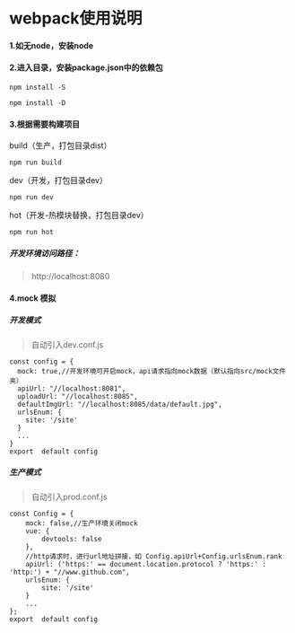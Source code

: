 # webpack使用说明

#### 1.如无node，安装node
#### 2.进入目录，安装package.json中的依赖包
```
npm install -S
```
```
npm install -D
```
#### 3.根据需要构建项目
build（生产，打包目录dist）
```
npm run build
```

dev（开发，打包目录dev）
```
npm run dev
```

hot（开发-热模块替换，打包目录dev）
```
npm run hot
```

##### 开发环境访问路径：
>http://localhost:8080

#### 4.mock 模拟

##### 开发模式
>自动引入dev.conf.js

```
const config = {
  mock: true,//开发环境可开启mock，api请求指向mock数据（默认指向src/mock文件夹）
  apiUrl: "//localhost:8081",
  uploadUrl: "//localhost:8085",
  defaultImgUrl: "//localhost:8085/data/default.jpg",
  urlsEnum: {
    site: '/site'
  }
  ...
}
export  default config
```


##### 生产模式
>自动引入prod.conf.js

```
const Config = {
    mock: false,//生产环境关闭mock
    vue: {
        devtools: false
    },
    //http请求时，进行url地址拼接，如 Config.apiUrl+Config.urlsEnum.rank
    apiUrl: ('https:' == document.location.protocol ? 'https:' : 'http:') + "//www.github.com",
    urlsEnum: {
        site: '/site'
    }
    ...
};
export  default config
```
